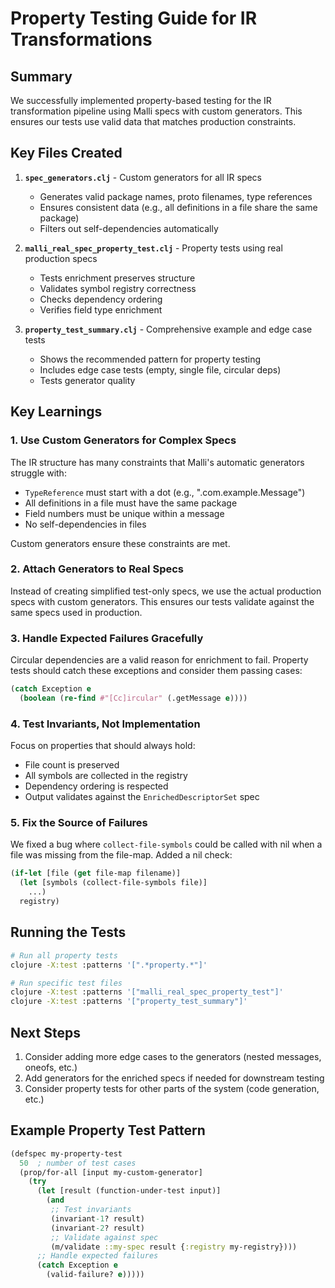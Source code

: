 # Property Testing Guide for IR Transformations

## Summary

We successfully implemented property-based testing for the IR transformation pipeline using Malli specs with custom generators. This ensures our tests use valid data that matches production constraints.

## Key Files Created

1. **`spec_generators.clj`** - Custom generators for all IR specs
   - Generates valid package names, proto filenames, type references
   - Ensures consistent data (e.g., all definitions in a file share the same package)
   - Filters out self-dependencies automatically

2. **`malli_real_spec_property_test.clj`** - Property tests using real production specs
   - Tests enrichment preserves structure
   - Validates symbol registry correctness
   - Checks dependency ordering
   - Verifies field type enrichment

3. **`property_test_summary.clj`** - Comprehensive example and edge case tests
   - Shows the recommended pattern for property testing
   - Includes edge case tests (empty, single file, circular deps)
   - Tests generator quality

## Key Learnings

### 1. Use Custom Generators for Complex Specs

The IR structure has many constraints that Malli's automatic generators struggle with:
- `TypeReference` must start with a dot (e.g., ".com.example.Message")
- All definitions in a file must have the same package
- Field numbers must be unique within a message
- No self-dependencies in files

Custom generators ensure these constraints are met.

### 2. Attach Generators to Real Specs

Instead of creating simplified test-only specs, we use the actual production specs with custom generators. This ensures our tests validate against the same specs used in production.

### 3. Handle Expected Failures Gracefully

Circular dependencies are a valid reason for enrichment to fail. Property tests should catch these exceptions and consider them passing cases:

```clojure
(catch Exception e
  (boolean (re-find #"[Cc]ircular" (.getMessage e))))
```

### 4. Test Invariants, Not Implementation

Focus on properties that should always hold:
- File count is preserved
- All symbols are collected in the registry
- Dependency ordering is respected
- Output validates against the `EnrichedDescriptorSet` spec

### 5. Fix the Source of Failures

We fixed a bug where `collect-file-symbols` could be called with nil when a file was missing from the file-map. Added a nil check:

```clojure
(if-let [file (get file-map filename)]
  (let [symbols (collect-file-symbols file)]
    ...)
  registry)
```

## Running the Tests

```bash
# Run all property tests
clojure -X:test :patterns '[".*property.*"]'

# Run specific test files
clojure -X:test :patterns '["malli_real_spec_property_test"]'
clojure -X:test :patterns '["property_test_summary"]'
```

## Next Steps

1. Consider adding more edge cases to the generators (nested messages, oneofs, etc.)
2. Add generators for the enriched specs if needed for downstream testing
3. Consider property tests for other parts of the system (code generation, etc.)

## Example Property Test Pattern

```clojure
(defspec my-property-test
  50  ; number of test cases
  (prop/for-all [input my-custom-generator]
    (try
      (let [result (function-under-test input)]
        (and 
         ;; Test invariants
         (invariant-1? result)
         (invariant-2? result)
         ;; Validate against spec
         (m/validate ::my-spec result {:registry my-registry})))
      ;; Handle expected failures
      (catch Exception e
        (valid-failure? e)))))
```